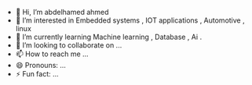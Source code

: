- 👋 Hi, I’m abdelhamed ahmed
- 👀 I’m interested in Embedded systems , IOT applications , Automotive ,  linux
- 🌱 I’m currently learning Machine learning , Database , Ai .
- 💞️ I’m looking to collaborate on ...
- 📫 How to reach me ...
- 😄 Pronouns: ...
- ⚡ Fun fact: ...
<!DOCTYPE html>
<html lang="en">
<!-- 

    Particles thanks to ParticleJS - https://github.com/VincentGarreau/particles.js/
    Typewriter thanks to Typewriter.js - https://github.com/tameemsafi/typewriterjs

 -->

<head>
    <meta charset="UTF-8">
    <meta http-equiv="X-UA-Compatible" content="IE=edge">
    <meta name="viewport" content="width=device-width, initial-scale=1.0">
    <title>Document</title>
    <script src="https://unpkg.com/typewriter-effect@latest/dist/core.js"></script>
    <style>
        body {
            padding: 0;
            margin: 0;
            background-color: #0d1116;
        }

        #particles-js {
            width: 800px;
            height: 387px;
            background-color: #0d1116;
            position: absolute;
            top: 50%;
            left: 50%;
            transform: translate(-50%, -50%);
            border: 1px solid purple;
            opacity: 0.9;
        }

        #typewriter {
            position: absolute;
            top: 50%;
            left: 50%;
            transform: translate(-50%, -60px);
            font-size: 3rem;
            line-height: 3rem;
            color: #fff;
            text-align: center;
            font-family: 'Roboto', sans-serif;
            font-weight: 500;
            clip: auto;
            z-index: 1;
            background: -webkit-linear-gradient(#5115b9, #e010e3);
            background-clip: text;
            -webkit-background-clip: text;
            -webkit-text-fill-color: transparent;
        }

        #typewriter2 {
            position: absolute;
            top: 50%;
            left: 50%;
            transform: translate(-50%, 20px);
            font-size: 2rem;
            line-height: 3rem;
            color: #fff;
            text-align: center;
            font-family: 'Roboto', sans-serif;
            font-weight: 500;
            z-index: 1;
            background: -webkit-linear-gradient(#5115b9, #fa00ff);
            background-clip: text;
            -webkit-background-clip: text;
            -webkit-text-fill-color: transparent;
        }
    </style>
</head>

<body>
    <div id="typewriter"></div>
    <div id="typewriter2"></div>
    <div id="particles-js"></div>
    <script src="particles.js"></script>
    <script>
        particlesJS.load('particles-js', 'assets/particles.json', function () {
            console.log('callback - particles-js config loaded');
        });

        new Typewriter('#typewriter', {
            delay: 20,
        }).typeString('Hey there, I\'m Cyris 👋')
            .pauseFor(3000)
            .deleteAll(10)
            .typeString('I\'m a software developer 👨‍💻')
            .pauseFor(3000)
            .deleteAll(10)
            .typeString('I\'m a maker 🏗')
            .pauseFor(3000)
            .deleteAll(10)
            .typeString('I\'m an infosec enthusiast 🔒')
            .pauseFor(3000)
            .deleteAll(10)
            .typeString('Check out my work 👇')
            .pauseFor(4000)
            .start();

        new Typewriter('#typewriter2', {
            delay: 20,
        }).pauseFor(1000)
            .typeString('Nice to meet you.')
            .pauseFor(2000)
            .deleteAll(10)
            .pauseFor(1000)
            .typeString('Javascript, NodeJS, React, Express.')
            .pauseFor(2000)
            .deleteAll(10)
            .typeString('RaspberryPi, Arduino, ESP8266, ESP32.')
            .pauseFor(2000)
            .deleteAll(10)
            .typeString('Learning to protect myself and others.')
            .pauseFor(3000)
            .deleteAll(10)
            .pauseFor(200)
            .typeString('Follow me on twitter @sudo_overflow.')
            .pauseFor(4000)
            .start();
    </script>
</body>

</html>
<!---
Eng-abdelhamed/Eng-abdelhamed is a ✨ special ✨ repository because its `README.md` (this file) appears on your GitHub profile.
You can click the Preview link to take a look at your changes.
--->
